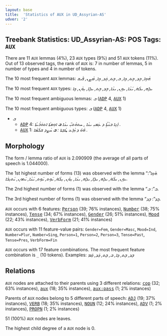 ```yaml
---
layout: base
title:  'Statistics of AUX in UD_Assyrian-AS'
udver: '2'
---
```


## Treebank Statistics: UD_Assyrian-AS: POS Tags: `AUX`

There are 11 `AUX` lemmas (4%), 23 `AUX` types (9%) and 51 `AUX` tokens (11%).
Out of 13 observed tags, the rank of `AUX` is: 7 in number of lemmas, 5 in number of types and 4 in number of tokens.

The 10 most frequent `AUX` lemmas: <em>ܗܵܘܹܐ, ܒܸܕ, ܒܸܬ, ܟܹܐ, ܒ, ܒܹܬ, ܟܲܕ, ܟܸܐ, ܡܵܨܸܢ, ܦܵܝܫ</em>

The 10 most frequent `AUX` types:  <em>ܝܠܹܗ, ܝܠܵܗܿ, ܝ݇ܢܵܐ, ܝܘܸܢ, ܝܢܵܐ, ܒܸܕ, ܒܸܬ, ܝܠܹܐ, ܝܼܘܵܢ, ܟܹܐ</em>

The 10 most frequent ambiguous lemmas: <em>ܒ</em> (<tt><a href="aii_as-pos-ADP.html">ADP</a></tt> 4, <tt><a href="aii_as-pos-AUX.html">AUX</a></tt> 1)

The 10 most frequent ambiguous types:  <em>ܒ</em> (<tt><a href="aii_as-pos-ADP.html">ADP</a></tt> 4, <tt><a href="aii_as-pos-AUX.html">AUX</a></tt> 1)


* <em>ܒ</em>
  * <tt><a href="aii_as-pos-ADP.html">ADP</a></tt> 4: <em>ܐܲܢܹܐ ܒܢܵܬܹ̈ܐ ܕ ܥܲܡܝܼ ܝܢܵܐ , ܚܬܘܵܬܝܼ̈ ܝܢܵܐ <b>ܒ</b> ܐܘܼܡܬܵܐ ܐܬܘܿܪܵܝܬܵܐ .</em>
  * <tt><a href="aii_as-pos-AUX.html">AUX</a></tt> 1: <em>ܗܵܘ̇ ܕ ܙܵܪܸܥ ܜܵܒ̣ܬܐ : <b>ܒ</b> ܚܵܨܸܕ ܫܠܵܡܵܐ .</em>

## Morphology

The form / lemma ratio of `AUX` is 2.090909 (the average of all parts of speech is 1.044000).

The 1st highest number of forms (13) was observed with the lemma “ܗܵܘܹܐ”: <em>ܝܘܸܢ, ܝܠܵܗܿ, ܝܠܸܗ, ܝܠܹܐ, ܝܠܹܗ, ܝܢܵܐ, ܝܼܘܵܢ, ܝܼܠܵܗܿ, ܝ݇ܘܸܬ, ܝ݇ܘܹܬ, ܝ݇ܢܵܐ, ܝ݇ܬܘܢ, ܝ݇ܬܝܼܒܵܐ</em>.

The 2nd highest number of forms (1) was observed with the lemma “ܒ”: <em>ܒ</em>.

The 3rd highest number of forms (1) was observed with the lemma “ܒܸܕ”: <em>ܒܸܕ</em>.

`AUX` occurs with 6 features: <tt><a href="aii_as-feat-Person.html">Person</a></tt> (39; 76% instances), <tt><a href="aii_as-feat-Number.html">Number</a></tt> (38; 75% instances), <tt><a href="aii_as-feat-Tense.html">Tense</a></tt> (34; 67% instances), <tt><a href="aii_as-feat-Gender.html">Gender</a></tt> (26; 51% instances), <tt><a href="aii_as-feat-Mood.html">Mood</a></tt> (22; 43% instances), <tt><a href="aii_as-feat-VerbForm.html">VerbForm</a></tt> (21; 41% instances)

`AUX` occurs with 11 feature-value pairs: `Gender=Fem`, `Gender=Masc`, `Mood=Ind`, `Number=Plur`, `Number=Sing`, `Person=1`, `Person=2`, `Person=3`, `Tense=Past`, `Tense=Pres`, `VerbForm=Fin`

`AUX` occurs with 17 feature combinations.
The most frequent feature combination is `_` (10 tokens).
Examples: <em>ܒܸܕ, ܒܸܬ, ܟܹܐ, ܒ, ܒܹܬ, ܟܲܕ, ܩܲܡ</em>


## Relations

`AUX` nodes are attached to their parents using 3 different relations: <tt><a href="aii_as-dep-cop.html">cop</a></tt> (32; 63% instances), <tt><a href="aii_as-dep-aux.html">aux</a></tt> (18; 35% instances), <tt><a href="aii_as-dep-aux-pass.html">aux:pass</a></tt> (1; 2% instances)

Parents of `AUX` nodes belong to 5 different parts of speech: <tt><a href="aii_as-pos-ADJ.html">ADJ</a></tt> (19; 37% instances), <tt><a href="aii_as-pos-VERB.html">VERB</a></tt> (18; 35% instances), <tt><a href="aii_as-pos-NOUN.html">NOUN</a></tt> (12; 24% instances), <tt><a href="aii_as-pos-ADV.html">ADV</a></tt> (1; 2% instances), <tt><a href="aii_as-pos-PROPN.html">PROPN</a></tt> (1; 2% instances)

51 (100%) `AUX` nodes are leaves.

The highest child degree of a `AUX` node is 0.

